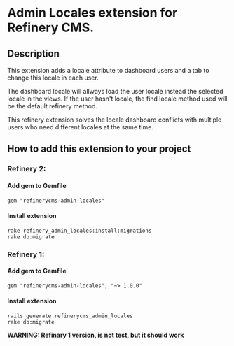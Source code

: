 # Admin Locales extension for Refinery CMS.

## Description

  This extension adds a locale attribute to dashboard users
and a tab to change this locale in each user.

  The dashboard locale will allways load the user locale instead the selected locale
in the views. If the user hasn't locale, the find locale method used will be the default
refinery method.

  This refinery extension solves the locale dashboard conflicts with multiple
users who need different locales at the same time.

## How to add this extension to your project

### Refinery 2:

#### Add gem to Gemfile
    gem "refinerycms-admin-locales"

#### Install extension
    rake refinery_admin_locales:install:migrations
    rake db:migrate


### Refinery 1:

#### Add gem to Gemfile
    gem "refinerycms-admin-locales", "~> 1.0.0"

#### Install extension
    rails generate refinerycms_admin_locales
    rake db:migrate

**WARNING: Refinary 1 version, is not test, but it should work**
